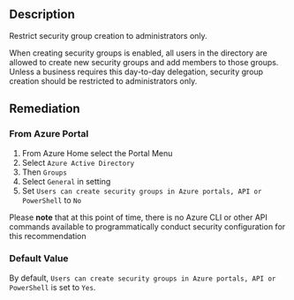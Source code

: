 ## Description

Restrict security group creation to administrators only.

When creating security groups is enabled, all users in the directory are allowed to create new security groups and add members to those groups. Unless a business requires this day-to-day delegation, security group creation should be restricted to administrators only.

## Remediation

### From Azure Portal

1. From Azure Home select the Portal Menu
2. Select `Azure Active Directory`
3. Then `Groups`
4. Select `General` in setting
5. Set `Users can create security groups in Azure portals, API or PowerShell` to `No`

Please **note** that at this point of time, there is no Azure CLI or other API commands available to programmatically conduct security configuration for this recommendation

### Default Value

By default, `Users can create security groups in Azure portals, API or PowerShell` is set to `Yes`.